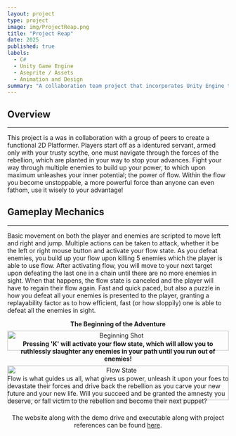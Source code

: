```yaml
---
layout: project
type: project
image: img/ProjectReap.png
title: "Project Reap"
date: 2025
published: true
labels:
  - C#
  - Unity Game Engine
  - Aseprite / Assets
  - Animation and Design
summary: "A collaboration team project that incorporates Unity Engine to create a platformer game with a Post-War Japanese Feel."
---
```


<style>
  <!-- Filter Tames the overall image -->
  body { 
    background-image: url('{{ "/img/Sakura.jpg" | relative_url }}');
    background-repeat: no-repeat;
    background-attachment: fixed;
    background-position: center center;
    background-size: cover;
    filter: brightness(80%) contrast(120%) saturate(90%)
  }
  <!-- Adds a uniform dimmer -->
  body::before {
    content: "";
    position: fixed;
    top: 0; left: 0;
    width:100%; height:100%;
    background-color: rgba(0, 0, 0, 0.4);
    z-index: -1;
  }
  <!-- Gives its own text brightness -->
  .content {
    rgba(255, 255, 255, 0.85);
    margin: 2rem, auto;
    max-width: 900px;
    padding: 2rem;
    border-radius: 8px;
  }
  <!-- Gives the text a deeper hue, sharpening each character -->
  h2, h3, p, li {
    text-shadow: 1px, 1px, 2px, rgba(0, 0, 0, 0.7);
  }
</style>


## Overview
---
This project is a was in collaboration with a group of peers to create a functional 2D Platformer. 
Players start off as a identured servant, armed only with your trusty scythe, one must navigate through the forces of the rebellion, which are planted in your way
to stop your advances. Fight your way through multiple enemies to build up your power, to which upon maximum unleashes your inner potential; the power of flow.
Within the flow you become unstoppable, a more powerful force than anyone can even fathom, use it wisely to your advantage!

## Gameplay Mechanics
---
Basic movement on both the player and enemies are scripted to move left and right and jump. Multiple actions can be taken to attack, whether it be the left or right mouse button and
activate your flow state. As you defeat enemies, you build up your flow upon killing 5 enemies which the player is able to use flow. After activating flow, you will move to your next
target upon defeating the last one in a chain until there are no more enemies in sight. When that happens, the flow state is canceled and the player will have to regain their flow again.
Fast and quick paced, but also a puzzle in how you defeat all your enemies is presented to the player, granting a replayability factor as to how efficient, fast (or how sloppily) one is
able to defeat all the enemies in sight.

<div style="display: flex; justify-content: center; margin: 0 auto; flex-wrap: wrap;">
  <div style="text-align: center; width: 700px">
    <div style="margin-bottom: 0.5em; font-weight: bold;">
  The Beginning of the Adventure
  </div>
  <img
    src="{{ 'img/BeginningShot.png' | relative_url }}"
    alt="Beginning Shot"
    style="width: 100%; height: auto; display: block; margin: 0 auto;"
  />
</div>
<div style="text-align: center; width: 700px">
    <div style="margin-bottom: 0.5em; font-weight: bold;">
  Pressing 'K' will activate your flow state, which will allow you to ruthlessly slaughter any enemies in your path until you run out of enemies!
  </div>
  <img
    src="{{ 'img/FlowStateExampleGif.gif' | relative_url }}"
    alt="Flow State"
    style="width: 100%; height: auto; display: block; margin: 0 auto;"
  />
</div>
</div>
Flow is what guides us all, what gives us power, unleash it upon your foes to devastate their forces and drive back the rebellion as you carve your new future and your new life.
Will you succeed and be granted the amnesty you deserve, or fall victim to the rebellion and become their next puppet?
<div style="text-align: center; margin-top: 1.5em;">
  The website along with the demo drive and executable along with project references can be found
  <a href="https://ics485-project-reap.github.io/">here</a>.
</div>
